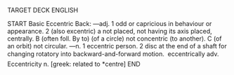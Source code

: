 TARGET DECK
ENGLISH

START
Basic
Eccentric
Back: —adj. 1 odd or capricious in behaviour or appearance. 2 (also excentric) a not placed, not having its axis placed, centrally. B (often foll. By to) (of a circle) not concentric (to another). C (of an orbit) not circular. —n. 1 eccentric person. 2 disc at the end of a shaft for changing rotatory into backward-and-forward motion.  eccentrically adv. Eccentricity n. [greek: related to *centre]
END
